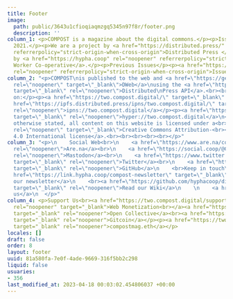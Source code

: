 ```yaml
---
title: Footer
image:
  path: public/3643u1cfioqiaqmzgq5345n97f8r/footer.png
  description: ''
column_1: <p>COMPOST is a magazine about the digital commons.</p><p>Issue 02, September
  2021.</p><p>We are a project by <a href="https://distributed.press/" rel="noopener"
  referrerpolicy="strict-origin-when-cross-origin">Distributed Press </a>and hosted
  by <a href="https://hypha.coop" rel="noopener" referrerpolicy="strict-origin-when-cross-origin">Hypha
  Worker Co-operative</a>.</p><p>Previous Issues</p><p><a href="https://one.compost.digital"
  rel="noopener" referrerpolicy="strict-origin-when-cross-origin">Issue 01</a></p>
column_2: "<p>COMPOST\nis published to the web and <a href=\"https://getdweb.net/\"
  rel=\"noopener\" target=\"_blank\">DWeb</a>\nusing the <a href=\"https://github.com/hyphacoop/api.distributed.press\"
  target=\"_blank\" rel=\"noopener\">Distributed\nPress API</a>.<br><br>\n\n\n\t\n\t\n\t\n\t\n\n</p><p>Read\nit
  on:</p><p><a href=\"https://two.compost.digital/\" target=\"_blank\" rel=\"noopener\">https://two.compost.digital</a></p><p><a
  href=\"https://ipfs.distributed.press/ipns/two.compost.digital/\" target=\"_blank\"
  rel=\"noopener\">ipns://two.compost.digital</a></p><p><a href=\"https://hyper.distributed.press/two.compost.digital/\"
  target=\"_blank\" rel=\"noopener\">hyper://two.compost.digital</a>\n</p><p>Unless
  otherwise stated, all content on this website is licensed under a<br> <a href=\"https://creativecommons.org/licenses/by-sa/4.0/\"
  rel=\"noopener\" target=\"_blank\">Creative Commons Attribution-<br><br>ShareAlike
  4.0 International license</a>.<br><br><br><br><br></p>"
column_3: "<p>\n    Social Web<br>\n    <a href=\"https://www.are.na/compost/\" target=\"_blank\"
  rel=\"noopener\">Are.na</a><br>\n    <a href=\"https://social.coop/@COMPOST\" target=\"_blank\"
  rel=\"noopener\">Mastodon</a><br>\n    <a href=\"https://www.twitter.com/COMPOSTmag\"
  target=\"_blank\" rel=\"noopener\">Twitter</a><br>\n    <a href=\"https://github.com/hyphacoop/two.compost.digital\"
  target=\"_blank\" rel=\"noopener\">GitHub</a>\n    <br>Keep in touch\n    <br><a
  href=\"https://link.hypha.coop/compost-newsletter\" target=\"_blank\" rel=\"noopener\">Join
  our newsletter</a>\n    <br><a href=\"https://github.com/hyphacoop/distributed-press-organizing/wiki\"
  target=\"_blank\" rel=\"noopener\">Read our Wiki</a>\n    \n    <a href=\"mailto:hello@compost.digital\">Email
  us</a>\n  </p>"
column_4: <p>Support Us<br><a href="https://two.compost.digital/support-us/#web-monetization"
  rel="noopener" target="_blank">Web Monetization<br></a><a href="https://opencollective.com/compost"
  target="_blank" rel="noopener">Open Collective</a><br><a href="https://gitcoin.co/grants/1385/compost"
  target="_blank" rel="noopener">Gitcoin</a></p><p><a href="https://two.compost.digital/support-us/"
  target="_blank" rel="noopener">compostmag.eth</a></p>
locales: []
draft: false
order: 8
layout: footer
uuid: 81a580fa-7e0f-4ade-9669-316f5bb2c298
liquid: false
usuaries:
- 356
last_modified_at: 2023-04-18 00:03:02.454806037 +00:00
---
```


